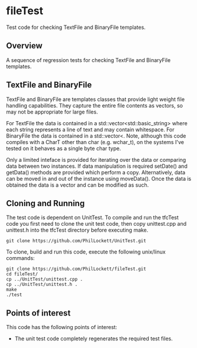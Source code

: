 # fileTest
Test code for checking TextFile and BinaryFile templates.

## Overview
A sequence of regression tests for checking TextFile and BinaryFile templates.

## TextFile and BinaryFile
TextFile and BinaryFile are templates classes that provide light weight file
handling capabilities. They capture the entire file contents as vectors, so 
may not be appropriate for large files.

For TextFile the data is contained in a std::vector<std::basic_string<CharT>>
where each string represents a line of text and may contain whitespace. For 
BinaryFile the data is contained in a std::vector<<CharT>. Note, although this
code compiles with a CharT other than char (e.g. wchar_t), on the systems
I've tested on it behaves as a single byte char type.

Only a limited inteface is provided for iterating over the data or comparing
data between two instances. If data manipulation is required setDate() and
getData() methods are provided which perform a copy. Alternatively, data can be
moved in and out of the instance using moveData(). Once the data is obtained
the data is a vector and can be modified as such.

## Cloning and Running
The test code is dependent on UnitTest. To compile and run the tfcTest code you
first need to clone the unit test code, then copy unittest.cpp and unittest.h 
into the tfcTest directory before executing make.

    git clone https://github.com/PhilLockett/UnitTest.git

To clone, build and run this code, execute the following unix/linux commands:

    git clone https://github.com/PhilLockett/fileTest.git
    cd fileTest/
    cp ../UnitTest/unittest.cpp .
    cp ../UnitTest/unittest.h .
    make
    ./test

## Points of interest
This code has the following points of interest:

  * The unit test code completely regenerates the required test files.
